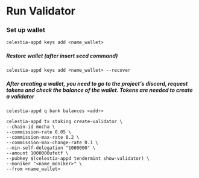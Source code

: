 # Run Validator

### Set up wallet

`celestia-appd keys add <name_wallet> `

##### Restore wallet (after insert seed command)
`celestia-appd keys add <name_wallet> --recover`

##### After creating a wallet, you need to go to the project's discord, request tokens and check the balance of the wallet. Tokens are needed to create a validator
`celestia-appd q bank balances <addr>`

```
celestia-appd tx staking create-validator \
--chain-id mocha \
--commission-rate 0.05 \
--commission-max-rate 0.2 \
--commission-max-change-rate 0.1 \
--min-self-delegation "1000000" \
--amount 1000000ufetf \
--pubkey $(celestia-appd tendermint show-validator) \
--moniker "<name_moniker>" \
--from <name_wallet>
```
